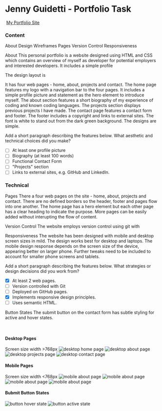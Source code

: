 #  Jenny Guidetti - Portfolio Task
​
[My Portfolio Site](https://jennyguidetti.github.io/)


### Content
About
Design
Wireframes
Pages
Version Control
Responsiveness


About
This personal portfolio is a website designed using HTML and CSS which contains an overview of myself as developer for potential employers and interested developers. It includes a simple profile

The design layout is 

It has four web pages - home, about, projects and contact. The home page features my logo with a navigation bar to the four pages. It includes a simple profile picture and statement as the hero element to introduce myself. The about section features a short biography of my experience of coding and known coding languages. The projects section displays previous projects I have made. The contact page features a contact form and footer. The footer includes a copyright and links to external sites. The font is white to stand out from the dark green background. The designs are simple. 


 Add a short paragraph describing the features below. What aesthetic and technical choices did you make? 
- [ ] At least one profile picture
- [ ] Biography (at least 100 words)
- [ ] Functional Contact Form
- [ ] "Projects" section
- [ ] Links to external sites, e.g. GitHub and LinkedIn.
​
### Technical
Pages
There a four web pages on the site - home, about, projects and contact. There are no defined borders so the header, footer and pages flow into one another. The home page has a hero element but each other page has a clear heading to indicate the purpose. More pages can be easily added without interupting the flow of content. 

Version Control
The website employs version control using git with 

Responsiveness
The website has been designed with mobile and desktop screen sizes in mild. The design works best for desktop and laptops. The mobile design response depends on the screen size of the device, appearing better on larger phone. Further tweaks need to be included to account for smaller phone screens and tablets. 


 Add a short paragraph describing the features below. What strategies or design decisions did you work from? 
- [x] At least 2 web pages.
- [ ] Version controlled with Git
- [ ] Deployed on GitHub pages.
- [x] Implements responsive design principles.
- [ ] Uses semantic HTML.

Button States
The submit button on the contact form has subtle styling for active and hover states. 

​

#### Desktop Pages
Screen size width >768px
![desktop home page](./img/desktop-home.png)
![desktop about page](/img/desktop-about.png)
![desktop projects page](/img/desktop-projects.png)
![desktop contact page](/img/desktop-contact.png.png)

#### Mobile Pages
Screen size width <768px
![mobile about page](/img/mobile-home.png)
![mobile about page](/img/mobile-about.png)
![mobile about page](/img/mobile-projects.png)
![mobile about page](/img/mobile-contact.png)

#### Bubmit Button States
![button hover state](/img/button-hover.png)
![button active state](/img/button-active.png)
